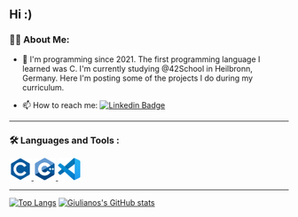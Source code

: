 Hi :)
---

### :man_technologist: About Me:
- :seedling: I'm programming since 2021. The first programming language I learned was C. I'm currently studying @42School in Heilbronn, Germany. Here I'm posting some of the projects I do during my curriculum.
<!-- - [![42 Profile Card](https://1337-readme-xi.vercel.app/api/profile?cursus=42&dark=true&email=hide&leet_logo=hide&login=gjupy)](https://github.com/mohouyizme/1337-readme) -->

- 📫 How to reach me: [![Linkedin Badge](https://img.shields.io/badge/-Giuliano-blue?style=flat&logo=Linkedin&logoColor=white)](https://www.linkedin.com/in/giuliano-jupy-4311347a/)
---

### :hammer_and_wrench: Languages and Tools :
<div>
  <a href="https://en.wikipedia.org/wiki/C_(programming_language)">
    <img src="https://github.com/devicons/devicon/blob/master/icons/c/c-plain.svg" width="40" height="40"/&nbsp>
  </a>
  <a href="https://de.wikipedia.org/wiki/C%2B%2B">
    <img src="https://github.com/devicons/devicon/blob/master/icons/cplusplus/cplusplus-original.svg" width="40" height="40"/&nbsp>
  </a>
  <a href="https://code.visualstudio.com/">
    <img src="https://github.com/devicons/devicon/blob/master/icons/vscode/vscode-original.svg" width="40" height="40"/&nbsp>
  </a>
</div>

---

[![Top Langs](https://github-readme-stats-git-masterrstaa-rickstaa.vercel.app/api/top-langs/?username=gjupy&theme=dark&count_private=true&layout=compact)](https://github.com/anuraghazra/github-readme-stats)
[![Giulianos's GitHub stats](https://github-readme-stats.vercel.app/api?username=gjupy&hide=stars&theme=panda&show_icons=true)](https://github.com/anuraghazra/github-readme-stats)
<br>
